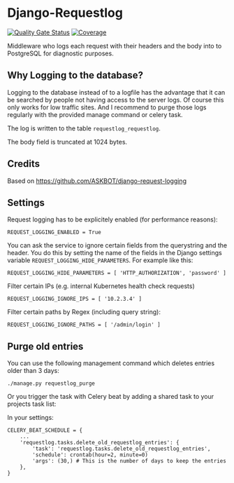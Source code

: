 Django-Requestlog
=================

[![Quality Gate Status](https://sonarcloud.io/api/project_badges/measure?project=muehlemann-popp_requestlog&metric=alert_status)](https://sonarcloud.io/dashboard?id=muehlemann-popp_requestlog) [![Coverage](https://sonarcloud.io/api/project_badges/measure?project=muehlemann-popp_requestlog&metric=coverage)](https://sonarcloud.io/dashboard?id=muehlemann-popp_requestlog) 

Middleware who logs each request with their headers and the body into to PostgreSQL for diagnostic purposes. 


Why Logging to the database?
----------------------------
Logging to the database instead of to a logfile has the advantage that it can be 
searched by people not having access to the server logs. Of course this only works 
for low traffic sites. And I recommend to purge those logs regularly with the provided 
manage command or celery task.

The log is written to the table `requestlog_requestlog`.

The body field is truncated at 1024 bytes.

Credits
-------
Based on https://github.com/ASKBOT/django-request-logging


Settings
--------

Request logging has to be explicitely enabled (for performance reasons):

    REQUEST_LOGGING_ENABLED = True
    
You can ask the service to ignore certain fields from the querystring and the header. You do this by setting
the name of the fields in the Django settings variable `REQUEST_LOGGING_HIDE_PARAMETERS`. For example like this:

    REQUEST_LOGGING_HIDE_PARAMETERS = [ 'HTTP_AUTHORIZATION', 'password' ]

Filter certain IPs (e.g. internal Kubernetes health check requests)

    REQUEST_LOGGING_IGNORE_IPS = [ '10.2.3.4' ]

Filter certain paths by Regex (including query string):

    REQUEST_LOGGING_IGNORE_PATHS = [ '/admin/login' ]

Purge old entries
-----------------

You can use the following management command which deletes entries older than 3 days:

    ./manage.py requestlog_purge

Or you trigger the task with Celery beat by adding a shared task to your projects task list:

    
In your settings: 

    CELERY_BEAT_SCHEDULE = {
        ...    
        'requestlog.tasks.delete_old_requestlog_entries': {
            'task': 'requestlog.tasks.delete_old_requestlog_entries',
            'schedule': crontab(hour=2, minute=0)
            'args': (30,) # This is the number of days to keep the entries 
        },
    }
    

